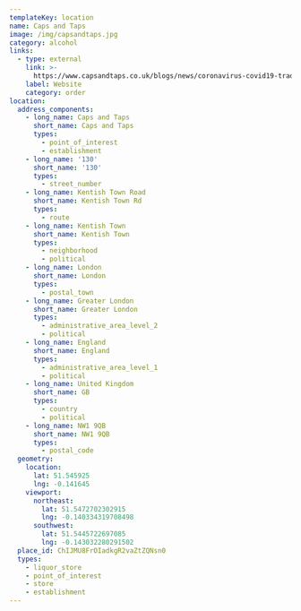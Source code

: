 ```yaml
---
templateKey: location
name: Caps and Taps
image: /img/capsandtaps.jpg
category: alcohol
links:
  - type: external
    link: >-
      https://www.capsandtaps.co.uk/blogs/news/coronavirus-covid19-trading-update
    label: Website
    category: order
location:
  address_components:
    - long_name: Caps and Taps
      short_name: Caps and Taps
      types:
        - point_of_interest
        - establishment
    - long_name: '130'
      short_name: '130'
      types:
        - street_number
    - long_name: Kentish Town Road
      short_name: Kentish Town Rd
      types:
        - route
    - long_name: Kentish Town
      short_name: Kentish Town
      types:
        - neighborhood
        - political
    - long_name: London
      short_name: London
      types:
        - postal_town
    - long_name: Greater London
      short_name: Greater London
      types:
        - administrative_area_level_2
        - political
    - long_name: England
      short_name: England
      types:
        - administrative_area_level_1
        - political
    - long_name: United Kingdom
      short_name: GB
      types:
        - country
        - political
    - long_name: NW1 9QB
      short_name: NW1 9QB
      types:
        - postal_code
  geometry:
    location:
      lat: 51.545925
      lng: -0.141645
    viewport:
      northeast:
        lat: 51.5472702302915
        lng: -0.140334319708498
      southwest:
        lat: 51.5445722697085
        lng: -0.143032280291502
  place_id: ChIJMU8FrOIadkgR2vaZtZQNsn0
  types:
    - liquor_store
    - point_of_interest
    - store
    - establishment
---
```

